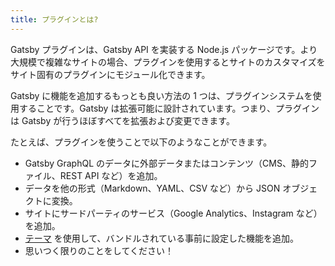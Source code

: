 ```yaml
---
title: プラグインとは?
---
```


Gatsby プラグインは、Gatsby API を実装する Node.js パッケージです。より大規模で複雑なサイトの場合、プラグインを使用するとサイトのカスタマイズをサイト固有のプラグインにモジュール化できます。

Gatsby に機能を追加するもっとも良い方法の 1 つは、プラグインシステムを使用することです。Gatsby は拡張可能に設計されています。つまり、プラグインは Gatsby が行うほぼすべてを拡張および変更できます。

たとえば、プラグインを使うことで以下のようなことができます。

- Gatsby GraphQL のデータに外部データまたはコンテンツ（CMS、静的ファイル、REST API など）を追加。
- データを他の形式（Markdown、YAML、CSV など）から JSON オブジェクトに変換。
- サイトにサードパーティのサービス（Google Analytics、Instagram など）を追加。
- [テーマ](docs/themes) を使用して、バンドルされている事前に設定した機能を追加。
- 思いつく限りのことをしてください！
